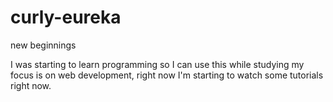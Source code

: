 # curly-eureka
new beginnings

I was starting to learn programming so I can use this while studying my focus is on web development, right now I'm starting to watch some
tutorials right now.
